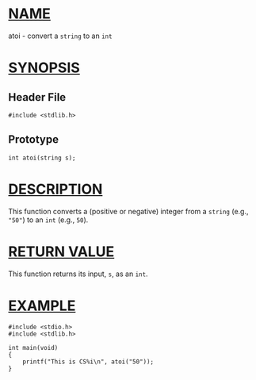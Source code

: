 # [NAME](#name)

atoi - convert a `string` to an `int`

# [SYNOPSIS](#synopsis)

## Header File

    #include <stdlib.h>

## Prototype

    int atoi(string s);

# [DESCRIPTION](#description)

This function converts a (positive or negative) integer from a `string` (e.g., `"50"`) to an `int` (e.g., `50`).

# [RETURN VALUE](#return-value)

This function returns its input, `s`, as an `int`.

# [EXAMPLE](#example)

    #include <stdio.h>
    #include <stdlib.h>

    int main(void)
    {
        printf("This is CS%i\n", atoi("50"));
    }
